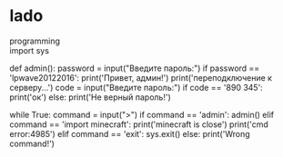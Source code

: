 # lado
programming  
import sys

def admin():
  password = input("Введите пароль:")
  if password == 'lpwave20122016':
    print('Привет, админ!')
    print('переподключение к серверу...')
    code = input("Введите пароль:")
    if code == '890 345':
      print('ок')
  else:
    print('Не верный пароль!')

while True:
  command = input(">")
  if command == 'admin':
    admin()
  elif command == 'import minecraft':
     print('minecraft is close')
     print('cmd error:4985')
  elif command == 'exit':
    sys.exit()
  else:
    print('Wrong command!')

